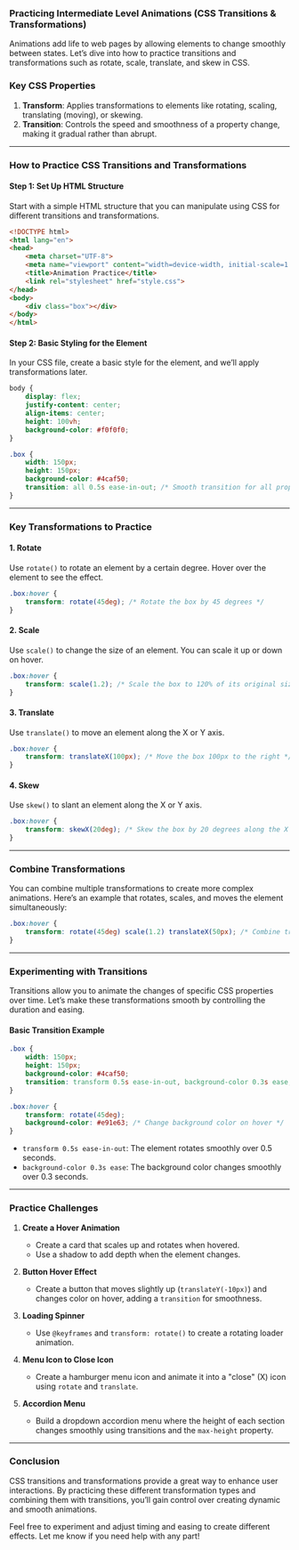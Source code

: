 ### Practicing Intermediate Level Animations (CSS Transitions & Transformations)

Animations add life to web pages by allowing elements to change smoothly between states. Let’s dive into how to practice transitions and transformations such as rotate, scale, translate, and skew in CSS.

### **Key CSS Properties**

1. **Transform**: Applies transformations to elements like rotating, scaling, translating (moving), or skewing.
2. **Transition**: Controls the speed and smoothness of a property change, making it gradual rather than abrupt.

---

### **How to Practice CSS Transitions and Transformations**

#### **Step 1: Set Up HTML Structure**

Start with a simple HTML structure that you can manipulate using CSS for different transitions and transformations.

```html
<!DOCTYPE html>
<html lang="en">
<head>
    <meta charset="UTF-8">
    <meta name="viewport" content="width=device-width, initial-scale=1.0">
    <title>Animation Practice</title>
    <link rel="stylesheet" href="style.css">
</head>
<body>
    <div class="box"></div>
</body>
</html>
```

#### **Step 2: Basic Styling for the Element**

In your CSS file, create a basic style for the element, and we’ll apply transformations later.

```css
body {
    display: flex;
    justify-content: center;
    align-items: center;
    height: 100vh;
    background-color: #f0f0f0;
}

.box {
    width: 150px;
    height: 150px;
    background-color: #4caf50;
    transition: all 0.5s ease-in-out; /* Smooth transition for all properties */
}
```

---

### **Key Transformations to Practice**

#### **1. Rotate**

Use `rotate()` to rotate an element by a certain degree. Hover over the element to see the effect.

```css
.box:hover {
    transform: rotate(45deg); /* Rotate the box by 45 degrees */
}
```

#### **2. Scale**

Use `scale()` to change the size of an element. You can scale it up or down on hover.

```css
.box:hover {
    transform: scale(1.2); /* Scale the box to 120% of its original size */
}
```

#### **3. Translate**

Use `translate()` to move an element along the X or Y axis.

```css
.box:hover {
    transform: translateX(100px); /* Move the box 100px to the right */
}
```

#### **4. Skew**

Use `skew()` to slant an element along the X or Y axis.

```css
.box:hover {
    transform: skewX(20deg); /* Skew the box by 20 degrees along the X axis */
}
```

---

### **Combine Transformations**

You can combine multiple transformations to create more complex animations. Here’s an example that rotates, scales, and moves the element simultaneously:

```css
.box:hover {
    transform: rotate(45deg) scale(1.2) translateX(50px); /* Combine transformations */
}
```

---

### **Experimenting with Transitions**

Transitions allow you to animate the changes of specific CSS properties over time. Let’s make these transformations smooth by controlling the duration and easing.

#### **Basic Transition Example**

```css
.box {
    width: 150px;
    height: 150px;
    background-color: #4caf50;
    transition: transform 0.5s ease-in-out, background-color 0.3s ease; /* Apply transitions */
}

.box:hover {
    transform: rotate(45deg);
    background-color: #e91e63; /* Change background color on hover */
}
```

- `transform 0.5s ease-in-out`: The element rotates smoothly over 0.5 seconds.
- `background-color 0.3s ease`: The background color changes smoothly over 0.3 seconds.

---

### **Practice Challenges**

1. **Create a Hover Animation**
   - Create a card that scales up and rotates when hovered.
   - Use a shadow to add depth when the element changes.

2. **Button Hover Effect**
   - Create a button that moves slightly up (`translateY(-10px)`) and changes color on hover, adding a `transition` for smoothness.

3. **Loading Spinner**
   - Use `@keyframes` and `transform: rotate()` to create a rotating loader animation.

4. **Menu Icon to Close Icon**
   - Create a hamburger menu icon and animate it into a "close" (X) icon using `rotate` and `translate`.

5. **Accordion Menu**
   - Build a dropdown accordion menu where the height of each section changes smoothly using transitions and the `max-height` property.

---

### **Conclusion**

CSS transitions and transformations provide a great way to enhance user interactions. By practicing these different transformation types and combining them with transitions, you’ll gain control over creating dynamic and smooth animations.

Feel free to experiment and adjust timing and easing to create different effects. Let me know if you need help with any part!